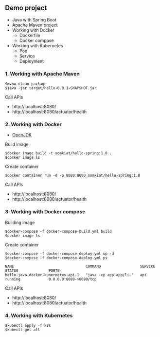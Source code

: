 ## Demo project
* Java with Spring Boot
* Apache Maven project
* Working with Docker
  * Dockerfile
  * Docker compose
* Working with Kubernetes
  * Pod
  * Service
  * Deployment

### 1. Working with Apache Maven
```
$mvnw clean package
$java -jar target/hello-0.0.1-SNAPSHOT.jar
```
Call APIs
* http://localhost:8080/
* http://localhost:8080/actuator/health

### 2. Working with Docker
* [OpenJDK](https://hub.docker.com/_/openjdk)

Build image
```
$docker image build -t somkiat/hello-spring:1.0 .
$docker image ls
```

Create container
```
$docker container run -d -p 8080:8080 somkiat/hello-spring:1.0
```

Call APIs
* http://localhost:8080/
* http://localhost:8080/actuator/health

### 3. Working with Docker compose

Building image
```
$docker-compose -f docker-compose-build.yml build
$docker image ls
```

Create container
```
$docker-compose -f docker-compose-deploy.yml up -d
$docker-compose -f docker-compose-deploy.yml ps

NAME                                 COMMAND                  SERVICE             STATUS              PORTS
hello-java-docker-kunernetes-api-1   "java -cp app:app/li…"   api                 running             0.0.0.0:8080->8080/tcp
```

Call APIs
* http://localhost:8080/
* http://localhost:8080/actuator/health

### 4. Working with Kubernetes
```
$kubectl apply -f k8s
$kubectl get all
```